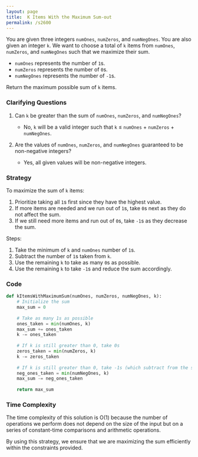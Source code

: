 ```yaml
---
layout: page
title:  K Items With the Maximum Sum-out
permalink: /s2600
---
```


You are given three integers `numOnes`, `numZeros`, and `numNegOnes`. You are also given an integer `k`. We want to choose a total of `k` items from `numOnes`, `numZeros`, and `numNegOnes` such that we maximize their sum. 

- `numOnes` represents the number of `1`s.
- `numZeros` represents the number of `0`s.
- `numNegOnes` represents the number of `-1`s.

Return the maximum possible sum of `k` items.

### Clarifying Questions

1. Can `k` be greater than the sum of `numOnes`, `numZeros`, and `numNegOnes`? 
   - No, `k` will be a valid integer such that `k` ≤ `numOnes` + `numZeros` + `numNegOnes`.

2. Are the values of `numOnes`, `numZeros`, and `numNegOnes` guaranteed to be non-negative integers?
   - Yes, all given values will be non-negative integers.

### Strategy

To maximize the sum of `k` items:
1. Prioritize taking all `1`s first since they have the highest value.
2. If more items are needed and we run out of `1`s, take `0`s next as they do not affect the sum.
3. If we still need more items and run out of `0`s, take `-1`s as they decrease the sum.

Steps:
1. Take the minimum of `k` and `numOnes` number of `1`s.
2. Subtract the number of `1`s taken from `k`.
3. Use the remaining `k` to take as many `0`s as possible.
4. Use the remaining `k` to take `-1`s and reduce the sum accordingly.

### Code

```python
def kItemsWithMaximumSum(numOnes, numZeros, numNegOnes, k):
    # Initialize the sum
    max_sum = 0
    
    # Take as many 1s as possible
    ones_taken = min(numOnes, k)
    max_sum += ones_taken
    k -= ones_taken
    
    # If k is still greater than 0, take 0s
    zeros_taken = min(numZeros, k)
    k -= zeros_taken
    
    # If k is still greater than 0, take -1s (which subtract from the sum)
    neg_ones_taken = min(numNegOnes, k)
    max_sum -= neg_ones_taken
    
    return max_sum
```

### Time Complexity

The time complexity of this solution is O(1) because the number of operations we perform does not depend on the size of the input but on a series of constant-time comparisons and arithmetic operations.

By using this strategy, we ensure that we are maximizing the sum efficiently within the constraints provided.